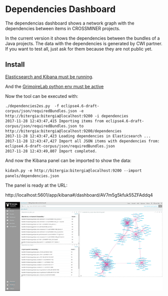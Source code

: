 # Dependencies Dashboard

The dependencias dashboard shows a network graph with the dependencies between
items in CROSSMINER projects.

In the current version it shows the dependencies between the bundles of a Java
projects. The data with the dependencies is generated by CWI partner. If you want to test all, just ask for them because they are not public yet.

## Install

[Elasticsearch and Kibana must be running](/web-dashboards#install-elasticsearch-and-kibana).

And the [GrimoireLab python env must be active](/web-dashboards#install-grimoirelab-python-env)

Now the tool can be executed with:

```
./dependencies2es.py  -f eclipse4.6-draft-corpus/json/requiredBundles.json -e http://bitergia:bitergia@localhost:9200 -i dependencies
2017-11-28 12:43:47,415 Importing items from eclipse4.6-draft-corpus/json/requiredBundles.json to http://bitergia:bitergia@localhost:9200/dependencies
2017-11-28 12:43:47,423 Loading dependencies in Elasticsearch ...
2017-11-28 12:43:47,427 Import all JSON items with dependencies from: eclipse4.6-draft-corpus/json/requiredBundles.json
2017-11-28 12:43:49,807 Import completed.
```

And now the Kibana panel can be imported to show the data:

`kidash.py -e http://bitergia:bitergia@localhost:9200 --import panels/dependencies.json`

The panel is ready at the URL:

http://localhost:5601/app/kibana#/dashboard/AV7m5g5kfuk55ZFAddq4

![](screenshot.png?raw=true)
